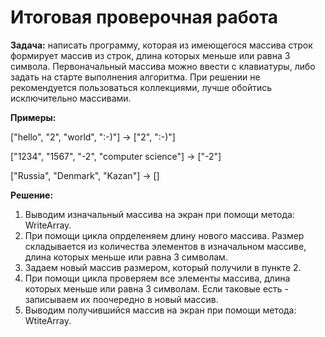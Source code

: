 # Итоговая проверочная работа
**Задача:** написать программу, которая из имеющегося массива строк формирует массив из строк, длина которых меньше или равна 3 символа. Первоначальный массива можно ввести с клавиатуры, либо задать на старте выполнения алгоритма. При решении не рекомендуется пользоваться коллекциями, лучше обойтись исключительно массивами.

**Примеры:** 

["hello", "2", "world", ":-)"] -> ["2", ":-)"]

["1234", "1567", "-2", "computer science"] -> ["-2"]

["Russia", "Denmark", "Kazan"] -> [] 

**Решение:**

1. Выводим изначальный массива на экран при помощи метода: WriteArray.
2. При помощи цикла опрделеняем длину нового массива. Размер складывается из количества элементов в изначальном массиве, длина которых меньше или равна 3 символам.
3. Задаем новый массив размером, который получили в пункте 2.
4. При помощи цикла проверяем все элементы массива, длина которых меньше или равна 3 символам. Если таковые есть - записываем их поочередно в новый массив.
5. Выводим получившийся массив на экран при помощи метода: WtiteArray.
